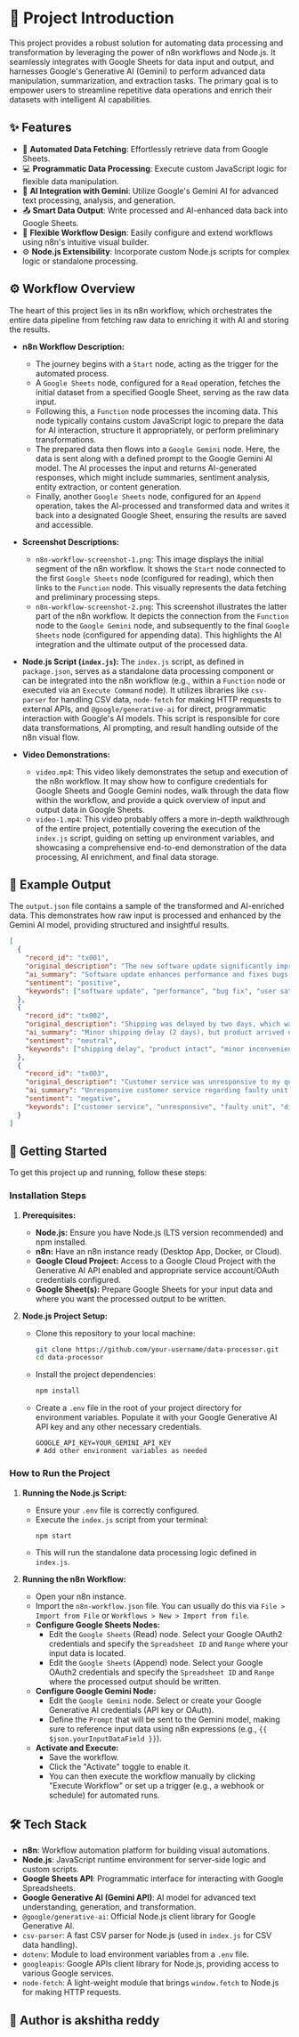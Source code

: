 # 🚀 Project Introduction

This project provides a robust solution for automating data processing and transformation by leveraging the power of n8n workflows and Node.js. It seamlessly integrates with Google Sheets for data input and output, and harnesses Google's Generative AI (Gemini) to perform advanced data manipulation, summarization, and extraction tasks. The primary goal is to empower users to streamline repetitive data operations and enrich their datasets with intelligent AI capabilities.

## ✨ Features

*   🔄 **Automated Data Fetching**: Effortlessly retrieve data from Google Sheets.
*   💻 **Programmatic Data Processing**: Execute custom JavaScript logic for flexible data manipulation.
*   🧠 **AI Integration with Gemini**: Utilize Google's Gemini AI for advanced text processing, analysis, and generation.
*   📤 **Smart Data Output**: Write processed and AI-enhanced data back into Google Sheets.
*   🧩 **Flexible Workflow Design**: Easily configure and extend workflows using n8n's intuitive visual builder.
*   ⚙️ **Node.js Extensibility**: Incorporate custom Node.js scripts for complex logic or standalone processing.

## ⚙️ Workflow Overview

The heart of this project lies in its n8n workflow, which orchestrates the entire data pipeline from fetching raw data to enriching it with AI and storing the results.

*   **n8n Workflow Description:**
    *   The journey begins with a `Start` node, acting as the trigger for the automated process.
    *   A `Google Sheets` node, configured for a `Read` operation, fetches the initial dataset from a specified Google Sheet, serving as the raw data input.
    *   Following this, a `Function` node processes the incoming data. This node typically contains custom JavaScript logic to prepare the data for AI interaction, structure it appropriately, or perform preliminary transformations.
    *   The prepared data then flows into a `Google Gemini` node. Here, the data is sent along with a defined prompt to the Google Gemini AI model. The AI processes the input and returns AI-generated responses, which might include summaries, sentiment analysis, entity extraction, or content generation.
    *   Finally, another `Google Sheets` node, configured for an `Append` operation, takes the AI-processed and transformed data and writes it back into a designated Google Sheet, ensuring the results are saved and accessible.

*   **Screenshot Descriptions:**
    *   `n8n-workflow-screenshot-1.png`: This image displays the initial segment of the n8n workflow. It shows the `Start` node connected to the first `Google Sheets` node (configured for reading), which then links to the `Function` node. This visually represents the data fetching and preliminary processing steps.
    *   `n8n-workflow-screenshot-2.png`: This screenshot illustrates the latter part of the n8n workflow. It depicts the connection from the `Function` node to the `Google Gemini` node, and subsequently to the final `Google Sheets` node (configured for appending data). This highlights the AI integration and the ultimate output of the processed data.

*   **Node.js Script (`index.js`):**
    The `index.js` script, as defined in `package.json`, serves as a standalone data processing component or can be integrated into the n8n workflow (e.g., within a `Function` node or executed via an `Execute Command` node). It utilizes libraries like `csv-parser` for handling CSV data, `node-fetch` for making HTTP requests to external APIs, and `@google/generative-ai` for direct, programmatic interaction with Google's AI models. This script is responsible for core data transformations, AI prompting, and result handling outside of the n8n visual flow.

*   **Video Demonstrations:**
    *   `video.mp4`: This video likely demonstrates the setup and execution of the n8n workflow. It may show how to configure credentials for Google Sheets and Google Gemini nodes, walk through the data flow within the workflow, and provide a quick overview of input and output data in Google Sheets.
    *   `video-1.mp4`: This video probably offers a more in-depth walkthrough of the entire project, potentially covering the execution of the `index.js` script, guiding on setting up environment variables, and showcasing a comprehensive end-to-end demonstration of the data processing, AI enrichment, and final data storage.

## 🧪 Example Output

The `output.json` file contains a sample of the transformed and AI-enriched data. This demonstrates how raw input is processed and enhanced by the Gemini AI model, providing structured and insightful results.

```json
[
  {
    "record_id": "tx001",
    "original_description": "The new software update significantly improved performance and fixed several bugs. Users are very happy.",
    "ai_summary": "Software update enhances performance and fixes bugs, leading to high user satisfaction.",
    "sentiment": "positive",
    "keywords": ["software update", "performance", "bug fix", "user satisfaction"]
  },
  {
    "record_id": "tx002",
    "original_description": "Shipping was delayed by two days, which was a minor inconvenience, but the product arrived intact.",
    "ai_summary": "Minor shipping delay (2 days), but product arrived undamaged.",
    "sentiment": "neutral",
    "keywords": ["shipping delay", "product intact", "minor inconvenience"]
  },
  {
    "record_id": "tx003",
    "original_description": "Customer service was unresponsive to my query about a faulty unit. Very disappointing experience.",
    "ai_summary": "Unresponsive customer service regarding faulty unit; disappointing.",
    "sentiment": "negative",
    "keywords": ["customer service", "unresponsive", "faulty unit", "disappointing"]
  }
]
```

## 🚀 Getting Started

To get this project up and running, follow these steps:

### Installation Steps

1.  **Prerequisites:**
    *   **Node.js:** Ensure you have Node.js (LTS version recommended) and npm installed.
    *   **n8n:** Have an n8n instance ready (Desktop App, Docker, or Cloud).
    *   **Google Cloud Project:** Access to a Google Cloud Project with the Generative AI API enabled and appropriate service account/OAuth credentials configured.
    *   **Google Sheet(s):** Prepare Google Sheets for your input data and where you want the processed output to be written.

2.  **Node.js Project Setup:**
    *   Clone this repository to your local machine:
        ```bash
        git clone https://github.com/your-username/data-processor.git
        cd data-processor
        ```
    *   Install the project dependencies:
        ```bash
        npm install
        ```
    *   Create a `.env` file in the root of your project directory for environment variables. Populate it with your Google Generative AI API key and any other necessary credentials.
        ```dotenv
        GOOGLE_API_KEY=YOUR_GEMINI_API_KEY
        # Add other environment variables as needed
        ```

### How to Run the Project

1.  **Running the Node.js Script:**
    *   Ensure your `.env` file is correctly configured.
    *   Execute the `index.js` script from your terminal:
        ```bash
        npm start
        ```
    *   This will run the standalone data processing logic defined in `index.js`.

2.  **Running the n8n Workflow:**
    *   Open your n8n instance.
    *   Import the `n8n-workflow.json` file. You can usually do this via `File > Import from File` or `Workflows > New > Import from file`.
    *   **Configure Google Sheets Nodes:**
        *   Edit the `Google Sheets` (Read) node. Select your Google OAuth2 credentials and specify the `Spreadsheet ID` and `Range` where your input data is located.
        *   Edit the `Google Sheets` (Append) node. Select your Google OAuth2 credentials and specify the `Spreadsheet ID` and `Range` where the processed output should be written.
    *   **Configure Google Gemini Node:**
        *   Edit the `Google Gemini` node. Select or create your Google Generative AI credentials (API key or OAuth).
        *   Define the `Prompt` that will be sent to the Gemini model, making sure to reference input data using n8n expressions (e.g., `{{ $json.yourInputDataField }}`).
    *   **Activate and Execute:**
        *   Save the workflow.
        *   Click the "Activate" toggle to enable it.
        *   You can then execute the workflow manually by clicking "Execute Workflow" or set up a trigger (e.g., a webhook or schedule) for automated runs.

## 🛠️ Tech Stack

*   **n8n**: Workflow automation platform for building visual automations.
*   **Node.js**: JavaScript runtime environment for server-side logic and custom scripts.
*   **Google Sheets API**: Programmatic interface for interacting with Google Spreadsheets.
*   **Google Generative AI (Gemini API)**: AI model for advanced text understanding, generation, and transformation.
*   `@google/generative-ai`: Official Node.js client library for Google Generative AI.
*   `csv-parser`: A fast CSV parser for Node.js (used in `index.js` for CSV data handling).
*   `dotenv`: Module to load environment variables from a `.env` file.
*   `googleapis`: Google APIs client library for Node.js, providing access to various Google services.
*   `node-fetch`: A light-weight module that brings `window.fetch` to Node.js for making HTTP requests.

## 👤 Author is akshitha reddy